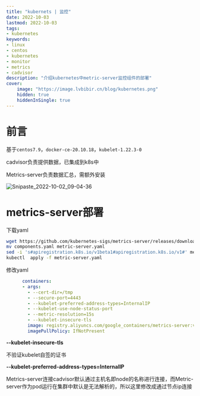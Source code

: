 ```yaml
---
title: "kubernets | 监控" 
date: 2022-10-03
lastmod: 2022-10-03
tags: 
- kubernetes
keywords:
- linux
- centos
- kubernetes
- monitor
- metrics
- cadvisor
description: "介绍kubernetes中metric-server监控组件的部署" 
cover:
    image: "https://image.lvbibir.cn/blog/kubernetes.png"
    hidden: true
    hiddenInSingle: true 
---
```

# 前言

基于`centos7.9`，`docker-ce-20.10.18`，`kubelet-1.22.3-0`

cadvisor负责提供数据，已集成到k8s中

Metrics-server负责数据汇总，需额外安装

![Snipaste_2022-10-02_09-04-36](https://image.lvbibir.cn/blog/Snipaste_2022-10-02_09-04-36.png)

# metrics-server部署

下载yaml

```bash
wget https://github.com/kubernetes-sigs/metrics-server/releases/download/v0.5.2/components.yaml --no-check-certificate
mv components.yaml metric-server.yaml
sed -i 's#apiregistration.k8s.io/v1beta1#apiregistration.k8s.io/v1#' metric-server.yaml
kubectl  apply -f metric-server.yaml
```

修改yaml

```yaml
      containers:
      - args:
        - --cert-dir=/tmp
        - --secure-port=4443
        - --kubelet-preferred-address-types=InternalIP
        - --kubelet-use-node-status-port
        - --metric-resolution=15s
        - --kubelet-insecure-tls
        image: registry.aliyuncs.com/google_containers/metrics-server:v0.5.2
        imagePullPolicy: IfNotPresent
```

**--kubelet-insecure-tls**

不验证kubelet自签的证书

**--kubelet-preferred-address-types=InternalIP**

Metrics-server连接cadvisor默认通过主机名即node的名称进行连接，而Metric-server作为pod运行在集群中默认是无法解析的，所以这里修改成通过节点ip连接